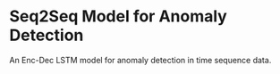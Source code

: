 # Seq2Seq Model for Anomaly Detection

An Enc-Dec LSTM model for anomaly detection in time sequence data. 
